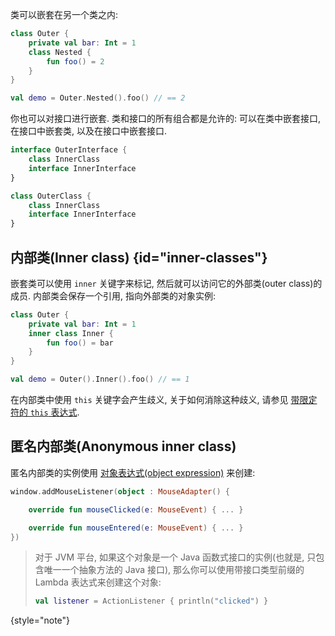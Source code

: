 [//]: # (title: 嵌套类与内部类)

类可以嵌套在另一个类之内:

```kotlin
class Outer {
    private val bar: Int = 1
    class Nested {
        fun foo() = 2
    }
}

val demo = Outer.Nested().foo() // == 2
```

你也可以对接口进行嵌套. 类和接口的所有组合都是允许的: 可以在类中嵌套接口, 在接口中嵌套类, 以及在接口中嵌套接口.

```kotlin
interface OuterInterface {
    class InnerClass
    interface InnerInterface
}

class OuterClass {
    class InnerClass
    interface InnerInterface
}
```

## 内部类(Inner class) {id="inner-classes"}

嵌套类可以使用 `inner` 关键字来标记, 然后就可以访问它的外部类(outer class)的成员. 内部类会保存一个引用, 指向外部类的对象实例:

```kotlin
class Outer {
    private val bar: Int = 1
    inner class Inner {
        fun foo() = bar
    }
}

val demo = Outer().Inner().foo() // == 1
```

在内部类中使用 `this` 关键字会产生歧义, 关于如何消除这种歧义, 请参见 [带限定符的 `this` 表达式](this-expressions.md).

## 匿名内部类(Anonymous inner class)

匿名内部类的实例使用 [对象表达式(object expression)](object-declarations.md#object-expressions) 来创建:

```kotlin
window.addMouseListener(object : MouseAdapter() {

    override fun mouseClicked(e: MouseEvent) { ... }

    override fun mouseEntered(e: MouseEvent) { ... }
})
```

> 对于 JVM 平台, 如果这个对象是一个 Java 函数式接口的实例(也就是, 只包含唯一一个抽象方法的 Java 接口),
> 那么你可以使用带接口类型前缀的 Lambda 表达式来创建这个对象:
>
>```kotlin
> val listener = ActionListener { println("clicked") }
> ```
>
{style="note"}
